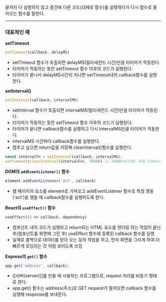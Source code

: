  끝까지 다 실행하지 않고 중간에 다른 코드(대체로 함수)를 실행하다가 다시 함수로 돌아오는 함수를 말한다.
 
---
### 대표적인 예

**setTimeout**
```js
setTimeout(callback, delayMS)
```
- setTimeout 함수가 호출되면 delayMS(밀리세컨드 시간)만큼 타이머가 작동된다.
- 타이머가 작동하는 동안 setTimeout 함수 이후의 코드가 실행된다.
- 타이머가 끝나서 delayMS시간이 지나면 setTimeout내의 callback함수를 실행한다.

**setInterval()**
```js
setInterval(callback, intervalMS)
```
- setInterval 함수가 호출되면 intervalMS(밀리세컨드 시간)만큼 타이머가 작동된다.
- 타이머가 작동하는 동안 setTimeout 함수 이후의 코드가 실행된다.
- 타이머가 끝나면 callback함수를 실행하고 다시 intervalMS만큼 타이머가 작동한다.
- intervalMS 시간마다 callback함수를 실행한다.
- 멈추고 싶으면 return값을 저장해 clearInterval()함수를 실행한다.
```js
const intervalFn = setInterval(callback, intervalMS);
setTimeout(clearInterval(intervalFn), 70000) // 70000초(7분) 뒤에 intervalFn이 해지된다.
```

**DOM의 `addEventListener()` 함수**
```js
element.addEventListener('act', callback)
```
- 웹 페이지의 요소를 element로 가져오고 addEventListener 함수로 특정 행동('act')을 했을 때 callback함수를 실행하도록 한다.

**React의 `useEffect()` 함수**
```js
useEffect(() => callback, dependency)
```
- 컴포넌트 내의 코드가 실행되고 return되는 HTML 요소를 렌더링 하는 작업이 끝난 후(컴포넌트를 화면에 그린 후) useEffect 함수에 등록된 callback 함수를 실행
- 실제로 콜백으로 데이터를 받아 오는 등의 작업을 하고, 먼저 화면을 그리게 하여 더 빠르게 로딩되는 것 처럼 보이도록 쓰임

**Express의 `get()` 함수**
```js
app.get('address', callback);
```
- [[서버(server)]]를 만들 때 사용하는 프로그램으로, request 처리를 비동기 형태로 한다.
- app.get() 함수는 address(주소)로 GET request가 들어오면 callback 함수를 실행해 response를 보내준다.

